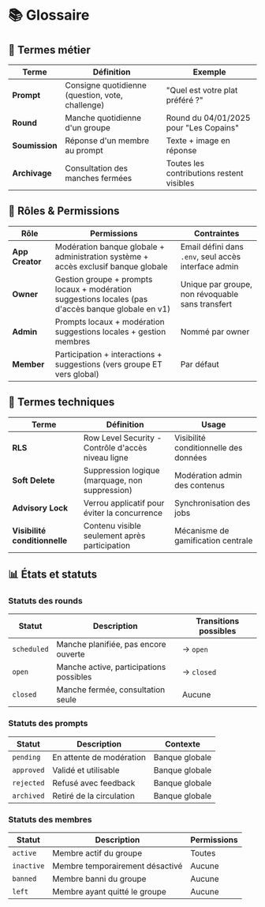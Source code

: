 # 📚 Glossaire

## 🎯 Termes métier

| Terme          | Définition                                       | Exemple                                   |
| -------------- | ------------------------------------------------ | ----------------------------------------- |
| **Prompt**     | Consigne quotidienne (question, vote, challenge) | "Quel est votre plat préféré ?"           |
| **Round**      | Manche quotidienne d'un groupe                   | Round du 04/01/2025 pour "Les Copains"    |
| **Soumission** | Réponse d'un membre au prompt                    | Texte + image en réponse                  |
| **Archivage**  | Consultation des manches fermées                 | Toutes les contributions restent visibles |

## 👥 Rôles & Permissions

| Rôle            | Permissions                                                                                         | Contraintes                                          |
| --------------- | --------------------------------------------------------------------------------------------------- | ---------------------------------------------------- |
| **App Creator** | Modération banque globale + administration système + accès exclusif banque globale                  | Email défini dans `.env`, seul accès interface admin |
| **Owner**       | Gestion groupe + prompts locaux + modération suggestions locales (pas d'accès banque globale en v1) | Unique par groupe, non révoquable sans transfert     |
| **Admin**       | Prompts locaux + modération suggestions locales + gestion membres                                   | Nommé par owner                                      |
| **Member**      | Participation + interactions + suggestions (vers groupe ET vers global)                             | Par défaut                                           |

## 🔧 Termes techniques

| Terme                         | Définition                                         | Usage                                 |
| ----------------------------- | -------------------------------------------------- | ------------------------------------- |
| **RLS**                       | Row Level Security - Contrôle d'accès niveau ligne | Visibilité conditionnelle des données |
| **Soft Delete**               | Suppression logique (marquage, non suppression)    | Modération admin des contenus         |
| **Advisory Lock**             | Verrou applicatif pour éviter la concurrence       | Synchronisation des jobs              |
| **Visibilité conditionnelle** | Contenu visible seulement après participation      | Mécanisme de gamification centrale    |

## 📊 États et statuts

### Statuts des rounds

| Statut      | Description                             | Transitions possibles |
| ----------- | --------------------------------------- | --------------------- |
| `scheduled` | Manche planifiée, pas encore ouverte    | → `open`              |
| `open`      | Manche active, participations possibles | → `closed`            |
| `closed`    | Manche fermée, consultation seule       | Aucune                |

### Statuts des prompts

| Statut     | Description              | Contexte       |
| ---------- | ------------------------ | -------------- |
| `pending`  | En attente de modération | Banque globale |
| `approved` | Validé et utilisable     | Banque globale |
| `rejected` | Refusé avec feedback     | Banque globale |
| `archived` | Retiré de la circulation | Banque globale |

### Statuts des membres

| Statut     | Description                     | Permissions |
| ---------- | ------------------------------- | ----------- |
| `active`   | Membre actif du groupe          | Toutes      |
| `inactive` | Membre temporairement désactivé | Aucune      |
| `banned`   | Membre banni du groupe          | Aucune      |
| `left`     | Membre ayant quitté le groupe   | Aucune      |
